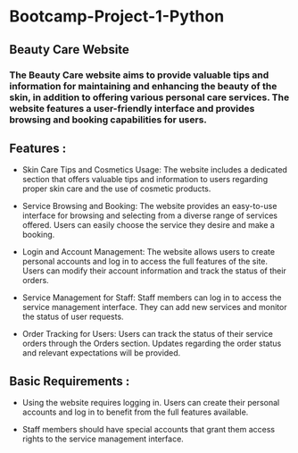 # Bootcamp-Project-1-Python
## Beauty Care Website
### The Beauty Care website aims to provide valuable tips and information for maintaining and enhancing the beauty of the skin, in addition to offering various personal care services. The website features a user-friendly interface and provides browsing and booking capabilities for users.

## Features :
- Skin Care Tips and Cosmetics Usage: The website includes a dedicated section that offers valuable tips and information to users regarding proper skin care and the use of cosmetic products.

- Service Browsing and Booking: The website provides an easy-to-use interface for browsing and selecting from a diverse range of services offered. Users can easily choose the service they desire and make a booking.

- Login and Account Management: The website allows users to create personal accounts and log in to access the full features of the site. Users can modify their account information and track the status of their orders.

- Service Management for Staff: Staff members can log in to access the service management interface. They can add new services and monitor the status of user requests.

- Order Tracking for Users: Users can track the status of their service orders through the Orders section. Updates regarding the order status and relevant expectations will be provided.

 ## Basic Requirements : 
- Using the website requires logging in. Users can create their personal accounts and log in to benefit from the full features available.

- Staff members should have special accounts that grant them access rights to the service management interface.
